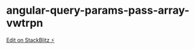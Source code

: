 # angular-query-params-pass-array-vwtrpn

[Edit on StackBlitz ⚡️](https://stackblitz.com/edit/angular-query-params-pass-array-vwtrpn)